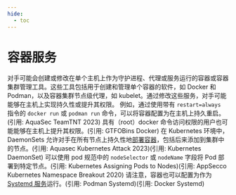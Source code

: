 ```yaml
---
hide:
  - toc
---
```


# 容器服务

对手可能会创建或修改在单个主机上作为守护进程、代理或服务运行的容器或容器集群管理工具。这些工具包括用于创建和管理单个容器的软件，如 Docker 和 Podman，以及容器集群节点级代理，如 kubelet。通过修改这些服务，对手可能能够在主机上实现持久性或提升其权限。  例如，通过使用带有 `restart=always` 指令的 `docker run` 或 `podman run` 命令，可以将容器配置为在主机上持久重启。(引用: AquaSec TeamTNT 2023) 具有（root）docker 命令访问权限的用户也可能能够在主机上提升其权限。(引用: GTFOBins Docker)  在 Kubernetes 环境中，DaemonSets 允许对手在所有节点上持久性地[部署容器](https://attack.mitre.org/techniques/T1610)，包括后来添加到集群中的节点。(引用: Aquasec Kubernetes Attack 2023)(引用: Kubernetes DaemonSet) 可以使用 pod 规范中的 `nodeSelector` 或 `nodeName` 字段将 Pod 部署到特定节点。(引用: Kubernetes Assigning Pods to Nodes)(引用: AppSecco Kubernetes Namespace Breakout 2020)  请注意，容器也可以配置为作为[Systemd 服务](https://attack.mitre.org/techniques/T1543/002)运行。(引用: Podman Systemd)(引用: Docker Systemd)
